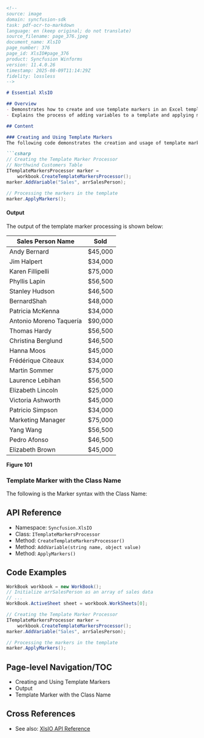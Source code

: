 ```markdown
<!--
source: image
domain: syncfusion-sdk
task: pdf-ocr-to-markdown
language: en (keep original; do not translate)
source_filename: page_376.jpeg
document_name: XlsIO
page_number: 376
page_id: XlsIO#page_376
product: Syncfusion Winforms
version: 11.4.0.26
timestamp: 2025-08-09T11:14:29Z
fidelity: lossless
-->

# Essential XlsIO

## Overview
- Demonstrates how to create and use template markers in an Excel template.
- Explains the process of adding variables to a template and applying markers to populate data.

## Content

### Creating and Using Template Markers
The following code demonstrates the creation and usage of template markers in an Excel template:

```csharp
// Creating the Template Marker Processor
// Northwind Customers Table
ITemplateMarkersProcessor marker =
    workbook.CreateTemplateMarkersProcessor();
marker.AddVariable("Sales", arrSalesPerson);

// Processing the markers in the template
marker.ApplyMarkers();
```

#### Output

The output of the template marker processing is shown below:

| Sales Person Name              | Sold     |
|---------------------------------|----------|
| Andy Bernard                    | $45,000  |
| Jim Halpert                     | $34,000  |
| Karen Fillipelli               | $75,000  |
| Phyllis Lapin                   | $56,500  |
| Stanley Hudson                  | $46,500  |
| BernardShah                     | $48,000  |
| Patricia McKenna                | $34,000  |
| Antonio Moreno Taquería         | $90,000  |
| Thomas Hardy                    | $56,500  |
| Christina Berglund              | $46,500  |
| Hanna Moos                      | $45,000  |
| Frédérique Citeaux              | $34,000  |
| Martin Sommer                   | $75,000  |
| Laurence Lebihan                | $56,500  |
| Elizabeth Lincoln               | $25,000  |
| Victoria Ashworth               | $45,000  |
| Patricio Simpson                | $34,000  |
| Marketing Manager               | $75,000  |
| Yang Wang                       | $56,500  |
| Pedro Afonso                    | $46,500  |
| Elizabeth Brown                 | $45,000  |

**Figure 101**

### Template Marker with the Class Name
The following is the Marker syntax with the Class Name:

## API Reference
- Namespace: `Syncfusion.XlsIO`
- Class: `ITemplateMarkersProcessor`
- Method: `CreateTemplateMarkersProcessor()`
- Method: `AddVariable(string name, object value)`
- Method: `ApplyMarkers()`

## Code Examples

```csharp
WorkBook workbook = new WorkBook();
// Initialize arrSalesPerson as an array of sales data
// ...
WorkBook.ActiveSheet sheet = workbook.WorkSheets[0];

// Creating the Template Marker Processor
ITemplateMarkersProcessor marker =
    workbook.CreateTemplateMarkersProcessor();
marker.AddVariable("Sales", arrSalesPerson);

// Processing the markers in the template
marker.ApplyMarkers();
```

## Page-level Navigation/TOC
- Creating and Using Template Markers
- Output
- Template Marker with the Class Name

## Cross References
- See also: [XlsIO API Reference](#api-reference)

<!-- tags: XlsIO, template markers, Excel templates, WinForms, SalesPerson, markers, ApplyMarkers, ITemplateMarkersProcessor, Sales data, output, processor keywords: XlsIO, template markers, Excel,_sales_data,markers,processor,sales_person -->
```